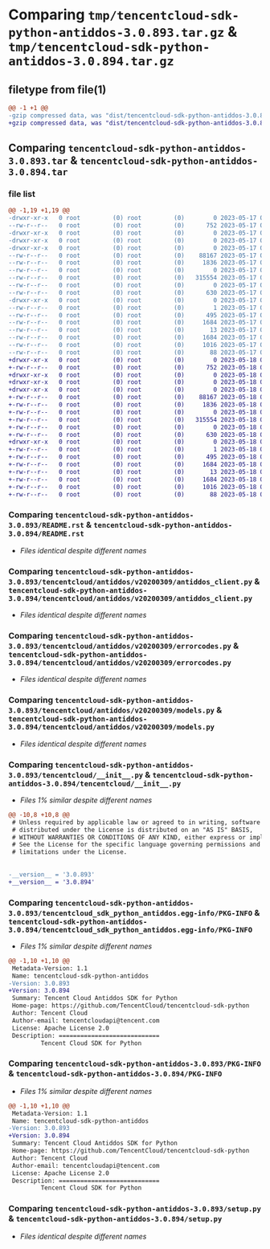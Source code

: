 # Comparing `tmp/tencentcloud-sdk-python-antiddos-3.0.893.tar.gz` & `tmp/tencentcloud-sdk-python-antiddos-3.0.894.tar.gz`

## filetype from file(1)

```diff
@@ -1 +1 @@
-gzip compressed data, was "dist/tencentcloud-sdk-python-antiddos-3.0.893.tar", last modified: Wed May 17 03:22:01 2023, max compression
+gzip compressed data, was "dist/tencentcloud-sdk-python-antiddos-3.0.894.tar", last modified: Thu May 18 00:15:17 2023, max compression
```

## Comparing `tencentcloud-sdk-python-antiddos-3.0.893.tar` & `tencentcloud-sdk-python-antiddos-3.0.894.tar`

### file list

```diff
@@ -1,19 +1,19 @@
-drwxr-xr-x   0 root         (0) root         (0)        0 2023-05-17 03:22:01.000000 tencentcloud-sdk-python-antiddos-3.0.893/
--rw-r--r--   0 root         (0) root         (0)      752 2023-05-17 03:22:01.000000 tencentcloud-sdk-python-antiddos-3.0.893/README.rst
-drwxr-xr-x   0 root         (0) root         (0)        0 2023-05-17 03:22:01.000000 tencentcloud-sdk-python-antiddos-3.0.893/tencentcloud/
-drwxr-xr-x   0 root         (0) root         (0)        0 2023-05-17 03:22:01.000000 tencentcloud-sdk-python-antiddos-3.0.893/tencentcloud/antiddos/
-drwxr-xr-x   0 root         (0) root         (0)        0 2023-05-17 03:22:01.000000 tencentcloud-sdk-python-antiddos-3.0.893/tencentcloud/antiddos/v20200309/
--rw-r--r--   0 root         (0) root         (0)    88167 2023-05-17 03:22:01.000000 tencentcloud-sdk-python-antiddos-3.0.893/tencentcloud/antiddos/v20200309/antiddos_client.py
--rw-r--r--   0 root         (0) root         (0)     1836 2023-05-17 03:22:01.000000 tencentcloud-sdk-python-antiddos-3.0.893/tencentcloud/antiddos/v20200309/errorcodes.py
--rw-r--r--   0 root         (0) root         (0)        0 2023-05-17 03:22:01.000000 tencentcloud-sdk-python-antiddos-3.0.893/tencentcloud/antiddos/v20200309/__init__.py
--rw-r--r--   0 root         (0) root         (0)   315554 2023-05-17 03:22:01.000000 tencentcloud-sdk-python-antiddos-3.0.893/tencentcloud/antiddos/v20200309/models.py
--rw-r--r--   0 root         (0) root         (0)        0 2023-05-17 03:22:01.000000 tencentcloud-sdk-python-antiddos-3.0.893/tencentcloud/antiddos/__init__.py
--rw-r--r--   0 root         (0) root         (0)      630 2023-05-17 03:22:01.000000 tencentcloud-sdk-python-antiddos-3.0.893/tencentcloud/__init__.py
-drwxr-xr-x   0 root         (0) root         (0)        0 2023-05-17 03:22:01.000000 tencentcloud-sdk-python-antiddos-3.0.893/tencentcloud_sdk_python_antiddos.egg-info/
--rw-r--r--   0 root         (0) root         (0)        1 2023-05-17 03:22:01.000000 tencentcloud-sdk-python-antiddos-3.0.893/tencentcloud_sdk_python_antiddos.egg-info/dependency_links.txt
--rw-r--r--   0 root         (0) root         (0)      495 2023-05-17 03:22:01.000000 tencentcloud-sdk-python-antiddos-3.0.893/tencentcloud_sdk_python_antiddos.egg-info/SOURCES.txt
--rw-r--r--   0 root         (0) root         (0)     1684 2023-05-17 03:22:01.000000 tencentcloud-sdk-python-antiddos-3.0.893/tencentcloud_sdk_python_antiddos.egg-info/PKG-INFO
--rw-r--r--   0 root         (0) root         (0)       13 2023-05-17 03:22:01.000000 tencentcloud-sdk-python-antiddos-3.0.893/tencentcloud_sdk_python_antiddos.egg-info/top_level.txt
--rw-r--r--   0 root         (0) root         (0)     1684 2023-05-17 03:22:01.000000 tencentcloud-sdk-python-antiddos-3.0.893/PKG-INFO
--rw-r--r--   0 root         (0) root         (0)     1016 2023-05-17 03:22:01.000000 tencentcloud-sdk-python-antiddos-3.0.893/setup.py
--rw-r--r--   0 root         (0) root         (0)       88 2023-05-17 03:22:01.000000 tencentcloud-sdk-python-antiddos-3.0.893/setup.cfg
+drwxr-xr-x   0 root         (0) root         (0)        0 2023-05-18 00:15:17.000000 tencentcloud-sdk-python-antiddos-3.0.894/
+-rw-r--r--   0 root         (0) root         (0)      752 2023-05-18 00:15:17.000000 tencentcloud-sdk-python-antiddos-3.0.894/README.rst
+drwxr-xr-x   0 root         (0) root         (0)        0 2023-05-18 00:15:17.000000 tencentcloud-sdk-python-antiddos-3.0.894/tencentcloud/
+drwxr-xr-x   0 root         (0) root         (0)        0 2023-05-18 00:15:17.000000 tencentcloud-sdk-python-antiddos-3.0.894/tencentcloud/antiddos/
+drwxr-xr-x   0 root         (0) root         (0)        0 2023-05-18 00:15:17.000000 tencentcloud-sdk-python-antiddos-3.0.894/tencentcloud/antiddos/v20200309/
+-rw-r--r--   0 root         (0) root         (0)    88167 2023-05-18 00:15:17.000000 tencentcloud-sdk-python-antiddos-3.0.894/tencentcloud/antiddos/v20200309/antiddos_client.py
+-rw-r--r--   0 root         (0) root         (0)     1836 2023-05-18 00:15:17.000000 tencentcloud-sdk-python-antiddos-3.0.894/tencentcloud/antiddos/v20200309/errorcodes.py
+-rw-r--r--   0 root         (0) root         (0)        0 2023-05-18 00:15:17.000000 tencentcloud-sdk-python-antiddos-3.0.894/tencentcloud/antiddos/v20200309/__init__.py
+-rw-r--r--   0 root         (0) root         (0)   315554 2023-05-18 00:15:17.000000 tencentcloud-sdk-python-antiddos-3.0.894/tencentcloud/antiddos/v20200309/models.py
+-rw-r--r--   0 root         (0) root         (0)        0 2023-05-18 00:15:17.000000 tencentcloud-sdk-python-antiddos-3.0.894/tencentcloud/antiddos/__init__.py
+-rw-r--r--   0 root         (0) root         (0)      630 2023-05-18 00:15:17.000000 tencentcloud-sdk-python-antiddos-3.0.894/tencentcloud/__init__.py
+drwxr-xr-x   0 root         (0) root         (0)        0 2023-05-18 00:15:17.000000 tencentcloud-sdk-python-antiddos-3.0.894/tencentcloud_sdk_python_antiddos.egg-info/
+-rw-r--r--   0 root         (0) root         (0)        1 2023-05-18 00:15:17.000000 tencentcloud-sdk-python-antiddos-3.0.894/tencentcloud_sdk_python_antiddos.egg-info/dependency_links.txt
+-rw-r--r--   0 root         (0) root         (0)      495 2023-05-18 00:15:17.000000 tencentcloud-sdk-python-antiddos-3.0.894/tencentcloud_sdk_python_antiddos.egg-info/SOURCES.txt
+-rw-r--r--   0 root         (0) root         (0)     1684 2023-05-18 00:15:17.000000 tencentcloud-sdk-python-antiddos-3.0.894/tencentcloud_sdk_python_antiddos.egg-info/PKG-INFO
+-rw-r--r--   0 root         (0) root         (0)       13 2023-05-18 00:15:17.000000 tencentcloud-sdk-python-antiddos-3.0.894/tencentcloud_sdk_python_antiddos.egg-info/top_level.txt
+-rw-r--r--   0 root         (0) root         (0)     1684 2023-05-18 00:15:17.000000 tencentcloud-sdk-python-antiddos-3.0.894/PKG-INFO
+-rw-r--r--   0 root         (0) root         (0)     1016 2023-05-18 00:15:17.000000 tencentcloud-sdk-python-antiddos-3.0.894/setup.py
+-rw-r--r--   0 root         (0) root         (0)       88 2023-05-18 00:15:17.000000 tencentcloud-sdk-python-antiddos-3.0.894/setup.cfg
```

### Comparing `tencentcloud-sdk-python-antiddos-3.0.893/README.rst` & `tencentcloud-sdk-python-antiddos-3.0.894/README.rst`

 * *Files identical despite different names*

### Comparing `tencentcloud-sdk-python-antiddos-3.0.893/tencentcloud/antiddos/v20200309/antiddos_client.py` & `tencentcloud-sdk-python-antiddos-3.0.894/tencentcloud/antiddos/v20200309/antiddos_client.py`

 * *Files identical despite different names*

### Comparing `tencentcloud-sdk-python-antiddos-3.0.893/tencentcloud/antiddos/v20200309/errorcodes.py` & `tencentcloud-sdk-python-antiddos-3.0.894/tencentcloud/antiddos/v20200309/errorcodes.py`

 * *Files identical despite different names*

### Comparing `tencentcloud-sdk-python-antiddos-3.0.893/tencentcloud/antiddos/v20200309/models.py` & `tencentcloud-sdk-python-antiddos-3.0.894/tencentcloud/antiddos/v20200309/models.py`

 * *Files identical despite different names*

### Comparing `tencentcloud-sdk-python-antiddos-3.0.893/tencentcloud/__init__.py` & `tencentcloud-sdk-python-antiddos-3.0.894/tencentcloud/__init__.py`

 * *Files 1% similar despite different names*

```diff
@@ -10,8 +10,8 @@
 # Unless required by applicable law or agreed to in writing, software
 # distributed under the License is distributed on an "AS IS" BASIS,
 # WITHOUT WARRANTIES OR CONDITIONS OF ANY KIND, either express or implied.
 # See the License for the specific language governing permissions and
 # limitations under the License.
 
 
-__version__ = '3.0.893'
+__version__ = '3.0.894'
```

### Comparing `tencentcloud-sdk-python-antiddos-3.0.893/tencentcloud_sdk_python_antiddos.egg-info/PKG-INFO` & `tencentcloud-sdk-python-antiddos-3.0.894/tencentcloud_sdk_python_antiddos.egg-info/PKG-INFO`

 * *Files 1% similar despite different names*

```diff
@@ -1,10 +1,10 @@
 Metadata-Version: 1.1
 Name: tencentcloud-sdk-python-antiddos
-Version: 3.0.893
+Version: 3.0.894
 Summary: Tencent Cloud Antiddos SDK for Python
 Home-page: https://github.com/TencentCloud/tencentcloud-sdk-python
 Author: Tencent Cloud
 Author-email: tencentcloudapi@tencent.com
 License: Apache License 2.0
 Description: ============================
         Tencent Cloud SDK for Python
```

### Comparing `tencentcloud-sdk-python-antiddos-3.0.893/PKG-INFO` & `tencentcloud-sdk-python-antiddos-3.0.894/PKG-INFO`

 * *Files 1% similar despite different names*

```diff
@@ -1,10 +1,10 @@
 Metadata-Version: 1.1
 Name: tencentcloud-sdk-python-antiddos
-Version: 3.0.893
+Version: 3.0.894
 Summary: Tencent Cloud Antiddos SDK for Python
 Home-page: https://github.com/TencentCloud/tencentcloud-sdk-python
 Author: Tencent Cloud
 Author-email: tencentcloudapi@tencent.com
 License: Apache License 2.0
 Description: ============================
         Tencent Cloud SDK for Python
```

### Comparing `tencentcloud-sdk-python-antiddos-3.0.893/setup.py` & `tencentcloud-sdk-python-antiddos-3.0.894/setup.py`

 * *Files identical despite different names*

